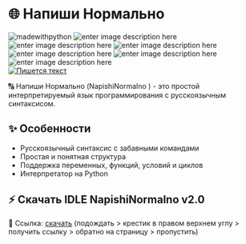 # 🌐 Напиши Нормально 

![madewithpython](http://ForTheBadge.com/images/badges/made-with-python.svg) ![enter image description here](http://ForTheBadge.com/images/badges/built-with-love.svg) ![enter image description here](https://img.shields.io/github/license/RATcraftGames/nn.svg)
 ![enter image description here](https://img.shields.io/github/stars/RATcraftGames/nn.svg)  ![enter image description here](https://img.shields.io/github/watchers/RATcraftGames/nn.svg) ![enter image description here](https://img.shields.io/github/issues-closed/RATcraftGames/nn.svg) ![enter image description here](https://img.shields.io/github/issues-pr-closed/RATcraftGames/nn.svg)  
 [![Пишется текст](https://readme-typing-svg.demolab.com?font=Fira+Code&pause=1000&width=435&lines=dev%3A+RATcraft)](https://git.io/typing-svg)

🔠 Напиши Нормально (NapishiNormalno ) - это простой интерпретируемый язык программирования с русскоязычным синтаксисом.

## ✨ Особенности


- Русскоязычный синтаксис с забавными командами
- Простая и понятная структура
- Поддержка переменных, функций, условий и циклов
- Интерпретатор на Python

## ⚡️ Скачать IDLE NapishiNormalno v2.0

🔗 Ссылка: [скачать](https://go.linkify.ru/21Wh) (подождать > крестик в правом верхнем углу > получить ссылку > обратно на страницу > пропустить)
